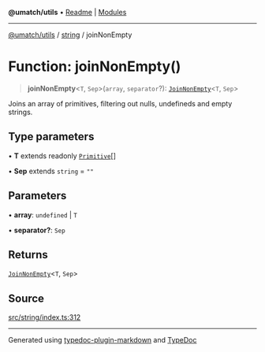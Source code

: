 **@umatch/utils** • [Readme](../../index.md) \| [Modules](../../modules.md)

***

[@umatch/utils](../../modules.md) / [string](../index.md) / joinNonEmpty

# Function: joinNonEmpty()

> **joinNonEmpty**\<`T`, `Sep`\>(`array`, `separator`?): [`JoinNonEmpty`](../type-aliases/JoinNonEmpty.md)\<`T`, `Sep`\>

Joins an array of primitives, filtering out nulls, undefineds and empty strings.

## Type parameters

• **T** extends readonly [`Primitive`](../../index/type-aliases/Primitive.md)[]

• **Sep** extends `string` = `""`

## Parameters

• **array**: `undefined` \| `T`

• **separator?**: `Sep`

## Returns

[`JoinNonEmpty`](../type-aliases/JoinNonEmpty.md)\<`T`, `Sep`\>

## Source

[src/string/index.ts:312](https://github.com/umatch-oficial/utils/blob/c6d91fc/src/string/index.ts#L312)

***

Generated using [typedoc-plugin-markdown](https://www.npmjs.com/package/typedoc-plugin-markdown) and [TypeDoc](https://typedoc.org/)
